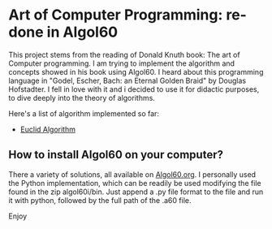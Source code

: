 # Art of Computer Programming: re-done in Algol60
This project stems from the reading of Donald Knuth book: The art of Computer programming.
I am trying to implement the algorithm and concepts showed in his book using Algol60.
I heard about this programming language in "Godel, Escher, Bach: an Eternal Golden Braid" by Douglas Hofstadter.
I fell in love with it and i decided to use it for didactic purposes, to dive deeply into the theory of algorithms.

Here's a list of algorithm implemented so far:

* [Euclid Algorithm](euclid_algorithm)

## How to install Algol60 on your computer? ##

There a variety of solutions, all available on [Algol60.org](http://www.algol60.org/3translators.htm).
I personally used the Python implementation, which can be readily be used modifying the file found in the zip algol60i/bin. Just append a .py file format to the file and run it with python, followed by the full path of the .a60 file.

Enjoy



